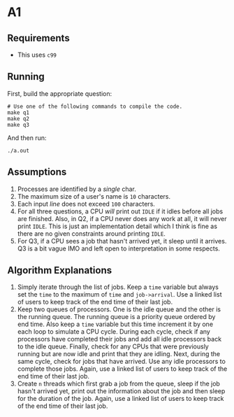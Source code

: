 # A1
## Requirements
- This uses `c99`

## Running
First, build the appropriate question:
```shell
# Use one of the following commands to compile the code.
make q1
make q2
make q3
```

And then run:
```
./a.out
```

## Assumptions
1. Processes are identified by a *single* char.
2. The maximum size of a user's name is `10` characters.
3. Each input *line* does not exceed `100` characters.
4. For all three questions, a CPU *will* print out `IDLE` if it idles before all jobs are finished. Also, in Q2, if a CPU never does any work at all, it will never print `IDLE`. This is just an implementation detail which I think is fine as there are no given constraints around printing `IDLE`.
5. For Q3, if a CPU sees a job that hasn't arrived yet, it sleep until it arrives. Q3 is a bit vague IMO and left open to interpretation in some respects.

## Algorithm Explanations
1. Simply iterate through the list of jobs. Keep a `time` variable but always set the `time` to the maximum of `time` and `job->arrival`. Use a linked list of users to keep track of the end time of their last job.
2. Keep two queues of processors. One is the idle queue and the other is the running queue. The running queue is a priority queue ordered by end time. Also keep a `time` variable but this time increment it by one each loop to simulate a CPU cycle. During each cycle, check if any processors have completed their jobs and add all idle processors back to the idle queue. Finally, check for any CPUs that were previously running but are now idle and print that they are idling. Next, during the same cycle, check for jobs that have arrived. Use any idle processors to complete those jobs. Again, use a linked list of users to keep track of the end time of their last job.
3. Create `n` threads which first grab a job from the queue, sleep if the job hasn't arrived yet, print out the information about the job and then sleep for the duration of the job. Again, use a linked list of users to keep track of the end time of their last job.
